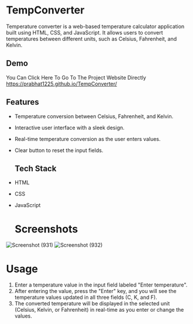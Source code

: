 # TempConverter
Temperature converter is a web-based temperature calculator application built using HTML, CSS, and JavaScript. It allows users to convert temperatures between different units, such as Celsius, Fahrenheit, and Kelvin.

## Demo
You Can Click Here To Go To The Project Website Directly  https://prabhat1225.github.io/TempConverter/

## Features
* Temperature conversion between Celsius, Fahrenheit, and Kelvin.
* Interactive user interface with a sleek design.
* Real-time temperature conversion as the user enters values.
* Clear button to reset the input fields.
  
  ## Tech Stack
* HTML  
* CSS  
* JavaScript

  # Screenshots
![Screenshot (931)](https://github.com/Prabhat1225/TempConverter/assets/107301804/bb203a51-f5b5-49bf-bf87-3826ee293f37)
![Screenshot (932)](https://github.com/Prabhat1225/TempConverter/assets/107301804/67efc93b-3426-4e6a-b2f3-7bd5f84282c9)

# Usage
1. Enter a temperature value in the input field labeled "Enter temperature".
2. After entering the value, press the "Enter" key, and you will see the temperature values updated in all three fields (C, K, and F).
3. The converted temperature will be displayed in the selected unit (Celsius, Kelvin, or Fahrenheit) in real-time as you enter or change the values.

